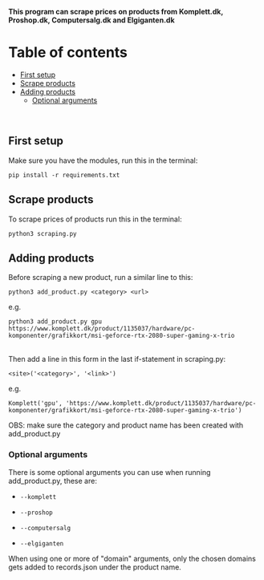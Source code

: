 **This program can scrape prices on products from Komplett.dk, Proshop.dk, Computersalg.dk and Elgiganten.dk**

# Table of contents
- [First setup](#first-setup)
- [Scrape products](#scrape-products)
- [Adding products](#adding-products)
    - [Optional arguments](#optional-arguments)

<br/>

## First setup <a name="first-setup"></a>
Make sure you have the modules, run this in the terminal:

    pip install -r requirements.txt

## Scrape products <a name="scrape-products"></a>
To scrape prices of products run this in the terminal:

    python3 scraping.py

## Adding products <a name="adding-products"></a>
Before scraping a new product, run a similar line to this:

    python3 add_product.py <category> <url>
e.g.

    python3 add_product.py gpu https://www.komplett.dk/product/1135037/hardware/pc-komponenter/grafikkort/msi-geforce-rtx-2080-super-gaming-x-trio

<br/>Then add a line in this form in the last if-statement in scraping.py:

    <site>('<category>', '<link>')
e.g.

    Komplett('gpu', 'https://www.komplett.dk/product/1135037/hardware/pc-komponenter/grafikkort/msi-geforce-rtx-2080-super-gaming-x-trio')
OBS: make sure the category and product name has been created with add_product.py

### Optional arguments <a name="optional-arguments"></a>
There is some optional arguments you can use when running add_product.py, these are:

-     --komplett

-     --proshop

-     --computersalg

-     --elgiganten

When using one or more of "domain" arguments, only the chosen domains gets added to records.json under the product name. 
